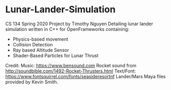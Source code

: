 # Lunar-Lander-Simulation
CS 134 Spring 2020 Project by Timothy Nguyen
Detailing lunar lander simulation written in C++ for OpenFrameworks containing:
- Physics-based movement
- Collision Detection 
- Ray based Altitude Sensor
- Shader-Based Particles for Lunar Thrust


Credit:
Music: https://www.bensound.com
Rocket sound from http://soundbible.com/1492-Rocket-Thrusters.html
Text/Font: https://www.fontsquirrel.com/fonts/seasideresortnf
Lander/Mars Maya files provided by Kevin Smith.
